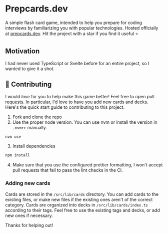 # Prepcards.dev

A simple flash card game, intended to help you prepare for coding interviews by familiarizing you with popular technologies. Hosted officially at [prepcards.dev](https://prepcards.dev). Hit the project with a star if you find it useful ⭐

## Motivation

I had never used TypeScript or Svelte before for an entire project, so I wanted to give it a shot.

## 🚀 Contributing

I would *love* for you to help make this game better! Feel free to open pull requests. In particular, I'd love to have you add new cards and decks. Here's the quick start guide to contributing to this project.

1. Fork and clone the repo
2. Use the proper node version. You can use nvm or install the version in `.nvmrc` manually.

```bash
nvm use
```

3. Install dependencies

```bash
npm install
```

4. Make sure that you use the configured prettier formatting, I won't accept pull requests that fail to pass the lint checks in the CI.

### Adding new cards

Cards are stored in the `/src/lib/cards` directory. You can add cards to the existing files, or make new files if the existing ones aren't of the correct category. Cards are organized into decks in `/src/lib/cards/index.ts` according to their tags. Feel free to use the existing tags and decks, or add new ones if necessary.

Thanks for helping out!
